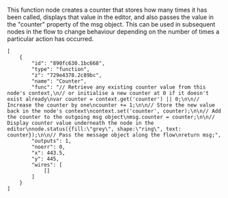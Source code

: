 This function node creates a counter that stores how many times it has been called, displays that value in the editor, and also passes the value in the "counter" property of the msg object. This can be used in subsequent nodes in the flow to change behaviour depending on the number of times a particular action has occurred.
```
[
    {
        "id": "890fc630.1bc668",
        "type": "function",
        "z": "729e4378.2c89bc",
        "name": "Counter",
        "func": "// Retrieve any existing counter value from this node's context,\n// or initialise a new counter at 0 if it doesn't exist already\nvar counter = context.get('counter') || 0;\n\n// Increase the counter by one\ncounter += 1;\n\n// Store the new value back in the node's context\ncontext.set('counter', counter);\n\n// Add the counter to the outgoing msg object\nmsg.counter = counter;\n\n// Display counter value underneath the node in the editor\nnode.status({fill:\"grey\", shape:\"ring\", text: counter});\n\n// Pass the message object along the flow\nreturn msg;",
        "outputs": 1,
        "noerr": 0,
        "x": 443.5,
        "y": 445,
        "wires": [
            []
        ]
    }
]
```